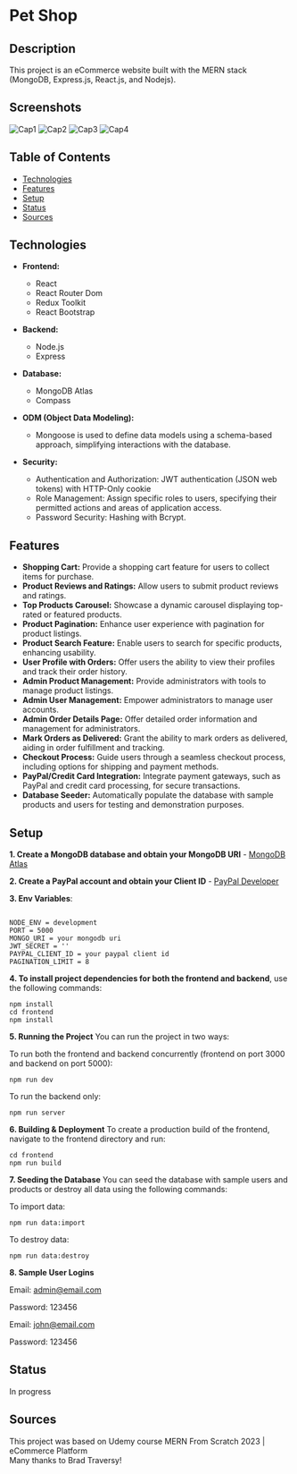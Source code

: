 # Pet Shop

## Description

This project is an eCommerce website built with the MERN stack (MongoDB, Express.js, React.js, and Nodejs).

## Screenshots

![Cap1](https://github.com/AlexJora/pet-shop/assets/102957717/7a7794ed-7a15-43c3-8caa-b1bcf2671db3)
![Cap2](https://github.com/AlexJora/pet-shop/assets/102957717/4fb70797-ebc7-45d1-b9c3-7a2a9759a4ad)
![Cap3](https://github.com/AlexJora/pet-shop/assets/102957717/b403dbbc-d082-4574-8d92-03e22cc0627f)
![Cap4](https://github.com/AlexJora/pet-shop/assets/102957717/6d327207-e0bf-4687-90a1-c06f84f04878)

## Table of Contents

- [Technologies](#technologies)
- [Features](#features)
- [Setup](#setup)
- [Status](#status)
- [Sources](#sources)

## Technologies

- **Frontend:**
  - React
  - React Router Dom
  - Redux Toolkit
  - React Bootstrap

- **Backend:**
  - Node.js
  - Express

- **Database:**
  - MongoDB Atlas
  - Compass

- **ODM (Object Data Modeling):**
  - Mongoose is used to define data models using a schema-based approach, simplifying interactions with the database.

- **Security:**
  - Authentication and Authorization: JWT authentication (JSON web tokens) with HTTP-Only cookie
  - Role Management: Assign specific roles to users, specifying their permitted actions and areas of application access.
  - Password Security: Hashing with Bcrypt.

## Features

- **Shopping Cart:** Provide a shopping cart feature for users to collect items for purchase.
- **Product Reviews and Ratings:** Allow users to submit product reviews and ratings.
- **Top Products Carousel:** Showcase a dynamic carousel displaying top-rated or featured products.
- **Product Pagination:** Enhance user experience with pagination for product listings.
- **Product Search Feature:** Enable users to search for specific products, enhancing usability.
- **User Profile with Orders:** Offer users the ability to view their profiles and track their order history.
- **Admin Product Management:** Provide administrators with tools to manage product listings.
- **Admin User Management:** Empower administrators to manage user accounts.
- **Admin Order Details Page:** Offer detailed order information and management for administrators.
- **Mark Orders as Delivered:** Grant the ability to mark orders as delivered, aiding in order fulfillment and tracking.
- **Checkout Process:** Guide users through a seamless checkout process, including options for shipping and payment methods.
- **PayPal/Credit Card Integration:** Integrate payment gateways, such as PayPal and credit card processing, for secure transactions.
- **Database Seeder:** Automatically populate the database with sample products and users for testing and demonstration purposes.

## Setup

**1. Create a MongoDB database and obtain your MongoDB URI** - [MongoDB Atlas](https://www.mongodb.com/cloud/atlas)  

**2. Create a PayPal account and obtain your Client ID** - [PayPal Developer](https://developer.paypal.com/)  

**3. Env Variables**:
```dotenv

NODE_ENV = development
PORT = 5000
MONGO_URI = your mongodb uri
JWT_SECRET = ''
PAYPAL_CLIENT_ID = your paypal client id
PAGINATION_LIMIT = 8
``` 
**4. To install project dependencies for both the frontend and backend**, use the following commands:
```dotenv
npm install
cd frontend
npm install
```
**5. Running the Project**
You can run the project in two ways:

To run both the frontend and backend concurrently (frontend on port 3000 and backend on port 5000):
```dotenv
npm run dev
```
To run the backend only:
```dotenv
npm run server
```
**6. Building & Deployment**
To create a production build of the frontend, navigate to the frontend directory and run:
```dotenv
cd frontend
npm run build
```
**7. Seeding the Database**
You can seed the database with sample users and products or destroy all data using the following commands:

To import data:

```dotenv
npm run data:import
```
To destroy data:
```dotenv
npm run data:destroy
```
**8. Sample User Logins**
    
Email: admin@email.com

Password: 123456


Email: john@email.com  

Password: 123456  

## Status  
In progress
## Sources  
This project was based on Udemy course MERN From Scratch 2023 | eCommerce Platform   
Many thanks to Brad Traversy!




